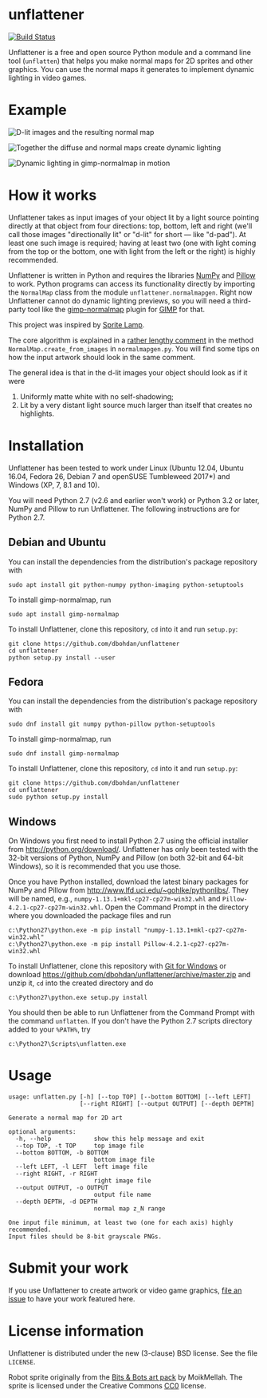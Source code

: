 unflattener
===========

[![Build Status](https://travis-ci.org/dbohdan/unflattener.svg?branch=master)](https://travis-ci.org/dbohdan/unflattener)

Unflattener is a free and open source Python module and a command line tool (`unflatten`) that helps you make normal maps for 2D sprites and other graphics. You can use the normal maps it generates to implement dynamic lighting in video games.


Example
=======

![D-lit images and the resulting normal map](readme-illustrations/illustration1.png)

![Together the diffuse and normal maps create dynamic lighting](readme-illustrations/illustration2.png)

![Dynamic lighting in gimp-normalmap in motion](readme-illustrations/animation1.gif)


How it works
============

Unflattener takes as input images of your object lit by a light source pointing directly at that object from four directions: top, bottom, left and right (we'll call those images "directionally lit" or "d-lit" for short — like "d-pad"). At least one such image is required; having at least two (one with light coming from the top or the bottom, one with light from the left or the right) is highly recommended.

Unflattener is written in Python and requires the libraries [NumPy](http://www.numpy.org/) and [Pillow](https://python-pillow.org/) to work. Python programs can access its functionality directly by importing the `NormalMap` class from the module `unflattener.normalmapgen`. Right now Unflattener cannot do dynamic lighting previews, so you will need a third-party tool like the [gimp-normalmap](https://code.google.com/p/gimp-normalmap/) plugin for [GIMP](http://www.gimp.org/) for that.

This project was inspired by [Sprite Lamp](http://snakehillgames.com/spritelamp/).

The core algorithm is explained in a [rather lengthy comment](https://github.com/dbohdan/unflattener/blob/master/unflattener/normalmapgen.py#L65) in the method `NormalMap.create_from_images` in `normalmapgen.py`. You will find some tips on how the input artwork should look in the same comment.

The general idea is that in the d-lit images your object should look as if it were

1. Uniformly matte white with no self-shadowing;
2. Lit by a very distant light source much larger than itself that creates no highlights.


Installation
============

Unflattener has been tested to work under Linux (Ubuntu 12.04, Ubuntu 16.04, Fedora 26, Debian 7 and openSUSE Tumbleweed 2017*) and Windows (XP, 7, 8.1 and 10).

You will need Python 2.7 (v2.6 and earlier won't work) or Python 3.2 or later, NumPy and Pillow to run Unflattener. The following instructions are for Python 2.7.

Debian and Ubuntu
-----------------

You can install the dependencies from the distribution's package repository with

    sudo apt install git python-numpy python-imaging python-setuptools

To install gimp-normalmap, run

    sudo apt install gimp-normalmap

To install Unflattener, clone this repository, `cd` into it and run `setup.py`:

    git clone https://github.com/dbohdan/unflattener
    cd unflattener
    python setup.py install --user

Fedora
------

You can install the dependencies from the distribution's package repository with

    sudo dnf install git numpy python-pillow python-setuptools

To install gimp-normalmap, run

    sudo dnf install gimp-normalmap

To install Unflattener, clone this repository, `cd` into it and run `setup.py`:

    git clone https://github.com/dbohdan/unflattener
    cd unflattener
    sudo python setup.py install

Windows
-------

On Windows you first need to install Python 2.7 using the official installer from <http://python.org/download/>. Unflattener has only been tested with the 32-bit versions of Python, NumPy and Pillow (on both 32-bit and 64-bit Windows), so it is recommended that you use those.

Once you have Python installed, download the latest binary packages for NumPy and Pillow from <http://www.lfd.uci.edu/~gohlke/pythonlibs/>. They will be named, e.g., `numpy-1.13.1+mkl-cp27-cp27m-win32.whl` and `Pillow-4.2.1-cp27-cp27m-win32.whl`. Open the Command Prompt in the directory where you downloaded the package files and run

    c:\Python27\python.exe -m pip install "numpy-1.13.1+mkl-cp27-cp27m-win32.whl"
    c:\Python27\python.exe -m pip install Pillow-4.2.1-cp27-cp27m-win32.whl

To install Unflattener, clone this repository with [Git for Windows](https://git-scm.com/download/) or download <https://github.com/dbohdan/unflattener/archive/master.zip> and unzip it, `cd` into the created directory and do

    c:\Python27\python.exe setup.py install

You should then be able to run Unflattener from the Command Prompt with the command `unflatten`. If you don't have the Python 2.7 scripts directory added to your `%PATH%`, try

    c:\Python27\Scripts\unflatten.exe


Usage
=====

    usage: unflatten.py [-h] [--top TOP] [--bottom BOTTOM] [--left LEFT]
                        [--right RIGHT] [--output OUTPUT] [--depth DEPTH]

    Generate a normal map for 2D art

    optional arguments:
      -h, --help            show this help message and exit
      --top TOP, -t TOP     top image file
      --bottom BOTTOM, -b BOTTOM
                            bottom image file
      --left LEFT, -l LEFT  left image file
      --right RIGHT, -r RIGHT
                            right image file
      --output OUTPUT, -o OUTPUT
                            output file name
      --depth DEPTH, -d DEPTH
                            normal map z_N range

    One input file minimum, at least two (one for each axis) highly recommended.
    Input files should be 8-bit grayscale PNGs.


Submit your work
================

If you use Unflattener to create artwork or video game graphics, [file an issue](https://github.com/dbohdan/unflattener/issues) to have your work featured here.


License information
===================

Unflattener is distributed under the new (3-clause) BSD license. See the file `LICENSE`.

Robot sprite originally from the [Bits & Bots art pack](http://opengameart.org/content/bits-bots-art-pack) by MoikMellah. The sprite is licensed under the Creative Commons [CC0](http://creativecommons.org/publicdomain/zero/1.0/) license.
